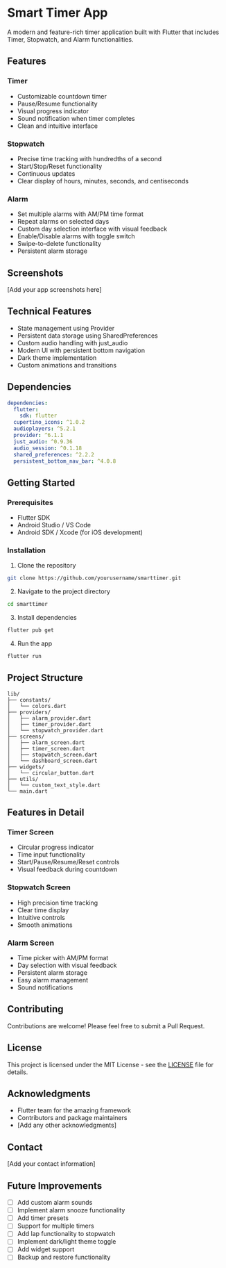 # Smart Timer App

A modern and feature-rich timer application built with Flutter that includes Timer, Stopwatch, and Alarm functionalities.

## Features

### Timer
- Customizable countdown timer
- Pause/Resume functionality
- Visual progress indicator
- Sound notification when timer completes
- Clean and intuitive interface

### Stopwatch
- Precise time tracking with hundredths of a second
- Start/Stop/Reset functionality
- Continuous updates
- Clear display of hours, minutes, seconds, and centiseconds

### Alarm
- Set multiple alarms with AM/PM time format
- Repeat alarms on selected days
- Custom day selection interface with visual feedback
- Enable/Disable alarms with toggle switch
- Swipe-to-delete functionality
- Persistent alarm storage

## Screenshots
[Add your app screenshots here]

## Technical Features
- State management using Provider
- Persistent data storage using SharedPreferences
- Custom audio handling with just_audio
- Modern UI with persistent bottom navigation
- Dark theme implementation
- Custom animations and transitions

## Dependencies
```yaml
dependencies:
  flutter:
    sdk: flutter
  cupertino_icons: ^1.0.2
  audioplayers: ^5.2.1
  provider: ^6.1.1
  just_audio: ^0.9.36
  audio_session: ^0.1.18
  shared_preferences: ^2.2.2
  persistent_bottom_nav_bar: ^4.0.8
```

## Getting Started

### Prerequisites
- Flutter SDK
- Android Studio / VS Code
- Android SDK / Xcode (for iOS development)

### Installation
1. Clone the repository
```bash
git clone https://github.com/yourusername/smarttimer.git
```

2. Navigate to the project directory
```bash
cd smarttimer
```

3. Install dependencies
```bash
flutter pub get
```

4. Run the app
```bash
flutter run
```

## Project Structure
```
lib/
├── constants/
│   └── colors.dart
├── providers/
│   ├── alarm_provider.dart
│   ├── timer_provider.dart
│   └── stopwatch_provider.dart
├── screens/
│   ├── alarm_screen.dart
│   ├── timer_screen.dart
│   ├── stopwatch_screen.dart
│   └── dashboard_screen.dart
├── widgets/
│   └── circular_button.dart
├── utils/
│   └── custom_text_style.dart
└── main.dart
```

## Features in Detail

### Timer Screen
- Circular progress indicator
- Time input functionality
- Start/Pause/Resume/Reset controls
- Visual feedback during countdown

### Stopwatch Screen
- High precision time tracking
- Clear time display
- Intuitive controls
- Smooth animations

### Alarm Screen
- Time picker with AM/PM format
- Day selection with visual feedback
- Persistent alarm storage
- Easy alarm management
- Sound notifications

## Contributing
Contributions are welcome! Please feel free to submit a Pull Request.

## License
This project is licensed under the MIT License - see the [LICENSE](LICENSE) file for details.

## Acknowledgments
- Flutter team for the amazing framework
- Contributors and package maintainers
- [Add any other acknowledgments]

## Contact
[Add your contact information]

## Future Improvements
- [ ] Add custom alarm sounds
- [ ] Implement alarm snooze functionality
- [ ] Add timer presets
- [ ] Support for multiple timers
- [ ] Add lap functionality to stopwatch
- [ ] Implement dark/light theme toggle
- [ ] Add widget support
- [ ] Backup and restore functionality
